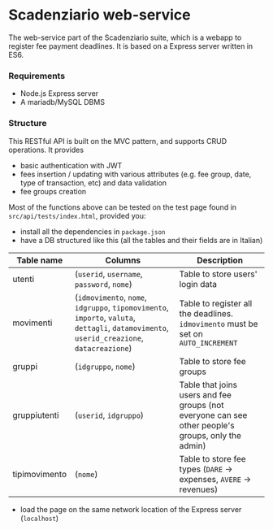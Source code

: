 # Scadenziario web-service

The web-service part of the Scadenziario suite, which is a webapp to register fee payment deadlines. 
It is based on a Express server written in ES6.

### Requirements
- Node.js Express server
- A mariadb/MySQL DBMS

### Structure

This RESTful API is built on the MVC pattern, and supports CRUD operations. It provides
- basic authentication with JWT
- fees insertion / updating with various attributes (e.g. fee group, date, type of transaction, etc) and data validation
- fee groups creation


Most of the functions above can be tested on the test page found in `src/api/tests/index.html`, provided you: 
- install all the dependencies in `package.json`
- have a DB structured like this (all the tables and their fields are in Italian)

| Table name | Columns | Description |
| --- | --- | --- |
| utenti | (`userid`, `username`, `password`, `nome`) | Table to store users' login data |
| movimenti | (`idmovimento`, `nome`, `idgruppo`, `tipomovimento`, `importo`, `valuta`, `dettagli`, `datamovimento`, `userid_creazione`, `datacreazione`) | Table to register all the deadlines. `idmovimento` must be set on `AUTO_INCREMENT` |
| gruppi | (`idgruppo`, `nome`) | Table to store fee groups |
| gruppiutenti | (`userid`, `idgruppo`) | Table that joins users and fee groups (not everyone can see other people's groups, only the admin) |
| tipimovimento | (`nome`) | Table to store fee types (`DARE` -> expenses, `AVERE` -> revenues) |

- load the page on the same network location of the Express server (`localhost`)


